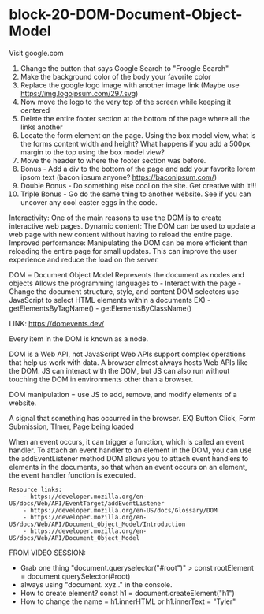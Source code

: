 # block-20-DOM-Document-Object-Model

Visit google.com
1. Change the button that says Google Search to "Froogle Search"
2. Make the background color of the body your favorite color
3. Replace the google logo image with another image link (Maybe use https://img.logoipsum.com/297.svg)
4. Now move the logo to the very top of the screen while keeping it centered
5. Delete the entire footer section at the bottom of the page where all the links another
6. Locate the form element on the page. Using the box model view, what is the forms content width and height? What happens if you add a 500px margin to the top using the box model view?
7. Move the header to where the footer section was before.
8. Bonus - Add a div to the bottom of the page and add your favorite lorem ipsom text (bacon ipsum anyone? https://baconipsum.com/)
9. Double Bonus - Do something else cool on the site. Get creative with it!!!
10. Triple Bonus - Go do the same thing to another website. See if you can uncover any cool easter eggs in the code.



Interactivity: 
     One of the main reasons to use the DOM is to create interactive web pages.
Dynamic content: 
     The DOM can be used to update a web page with new content without having to reload the entire page.
Improved performance: 
     Manipulating the DOM can be more efficient than reloading the entire page for small updates. 
     This can improve the user experience and reduce the load on the server.

DOM = Document Object Model 
     Represents the document as nodes and objects 
     Allows the programming languages to 
      - Interact with the page
      - Change the document structure, style, and content 
 DOM selectors use JavaScript to select HTML elements within a documents
     EX) 
         - getElementsByTagName()
         - getElementsByClassName()

LINK: https://domevents.dev/

Every item in the DOM is known as a node.

DOM is a Web API, not JavaScript
Web APIs support complex operations that help us work with data. A browser almost always hosts Web APIs like the DOM.
JS can interact with the DOM, but JS can also run without touching the DOM in environments other than a browser. 

DOM manipulation = use JS to add, remove, and modify elements of a website.

A signal that something has occurred in the browser.
 EX) Button Click, Form Submission, TImer, Page being loaded

When an event occurs, it can trigger a function, which is called an event handler.
To attach an event handler to an element in the DOM, you can use the addEventListener method 
DOM allows you to attach event handlers to elements in the documents, so that when an event occurs on an element, the event handler function is executed.

    Resource links:
        - https://developer.mozilla.org/en-US/docs/Web/API/EventTarget/addEventListener
        - https://developer.mozilla.org/en-US/docs/Glossary/DOM
        - https://developer.mozilla.org/en-US/docs/Web/API/Document_Object_Model/Introduction 
        - https://developer.mozilla.org/en-US/docs/Web/API/Document_Object_Model 


FROM VIDEO SESSION:
 - Grab one thing "document.queryselector("#root")" > const rootElement = document.querySelector(#root)
 - always using "document. xyz.." in the console.
 - How to create element? const h1 = document.createElement("h1")
 - How to change the name = h1.innerHTML or h1.innerText = "Tyler"








